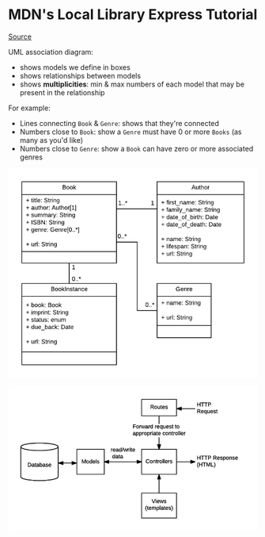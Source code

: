 # MDN's Local Library Express Tutorial

[Source](https://developer.mozilla.org/en-US/docs/Learn/Server-side/Express_Nodejs/skeleton_website)

UML association diagram:

- shows models we define in boxes
- shows relationships between models
- shows **multiplicities**: min & max numbers of each model that may be present in the relationship

For example:

- Lines connecting `Book` & `Genre`: shows that they're connected
- Numbers close to `Book`: show a `Genre` must have 0 or more `Books` (as many as you'd like)
- Numbers close to `Genre`: show a `Book` can have zero or more associated genres

![UML Association Diagram](screenshots/library_website_-_mongoose_express.png)

![Express MVC](screenshots/mvc_express.png)
